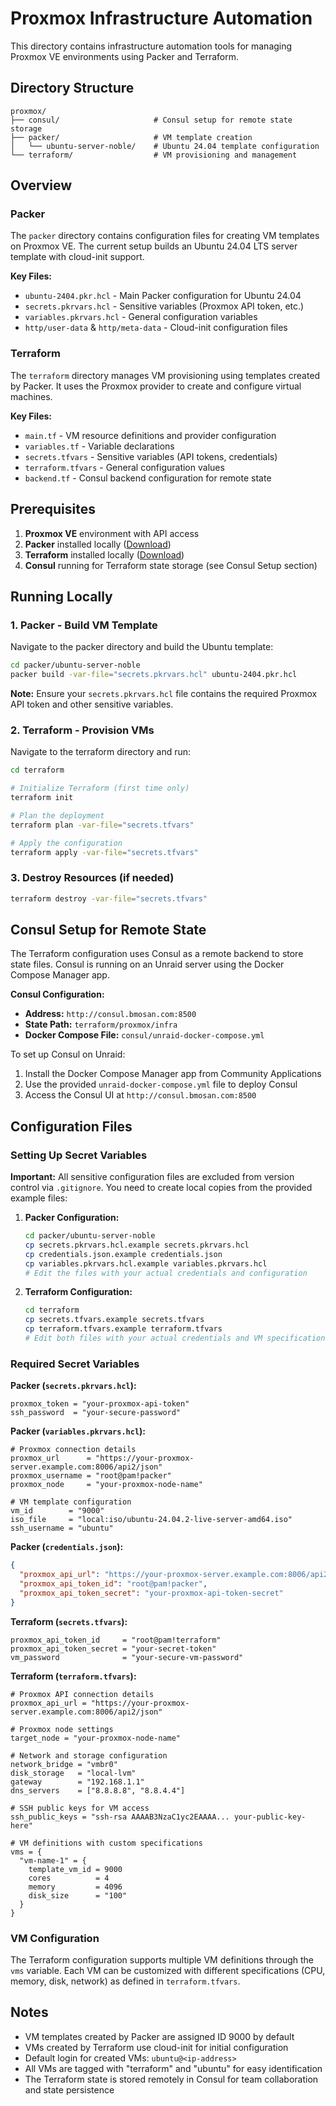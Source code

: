# Proxmox Infrastructure Automation

This directory contains infrastructure automation tools for managing Proxmox VE environments using Packer and Terraform.

## Directory Structure

```
proxmox/
├── consul/                     # Consul setup for remote state storage
├── packer/                     # VM template creation
│   └── ubuntu-server-noble/    # Ubuntu 24.04 template configuration
└── terraform/                  # VM provisioning and management
```

## Overview

### Packer
The `packer` directory contains configuration files for creating VM templates on Proxmox VE. The current setup builds an Ubuntu 24.04 LTS server template with cloud-init support.

**Key Files:**
- `ubuntu-2404.pkr.hcl` - Main Packer configuration for Ubuntu 24.04
- `secrets.pkrvars.hcl` - Sensitive variables (Proxmox API token, etc.)
- `variables.pkrvars.hcl` - General configuration variables
- `http/user-data` & `http/meta-data` - Cloud-init configuration files

### Terraform
The `terraform` directory manages VM provisioning using templates created by Packer. It uses the Proxmox provider to create and configure virtual machines.

**Key Files:**
- `main.tf` - VM resource definitions and provider configuration
- `variables.tf` - Variable declarations
- `secrets.tfvars` - Sensitive variables (API tokens, credentials)
- `terraform.tfvars` - General configuration values
- `backend.tf` - Consul backend configuration for remote state

## Prerequisites

1. **Proxmox VE** environment with API access
2. **Packer** installed locally ([Download](https://www.packer.io/downloads))
3. **Terraform** installed locally ([Download](https://www.terraform.io/downloads))
4. **Consul** running for Terraform state storage (see Consul Setup section)

## Running Locally

### 1. Packer - Build VM Template

Navigate to the packer directory and build the Ubuntu template:

```bash
cd packer/ubuntu-server-noble
packer build -var-file="secrets.pkrvars.hcl" ubuntu-2404.pkr.hcl
```

**Note:** Ensure your `secrets.pkrvars.hcl` file contains the required Proxmox API token and other sensitive variables.

### 2. Terraform - Provision VMs

Navigate to the terraform directory and run:

```bash
cd terraform

# Initialize Terraform (first time only)
terraform init

# Plan the deployment
terraform plan -var-file="secrets.tfvars"

# Apply the configuration
terraform apply -var-file="secrets.tfvars"
```

### 3. Destroy Resources (if needed)

```bash
terraform destroy -var-file="secrets.tfvars"
```

## Consul Setup for Remote State

The Terraform configuration uses Consul as a remote backend to store state files. Consul is running on an Unraid server using the Docker Compose Manager app.

**Consul Configuration:**
- **Address:** `http://consul.bmosan.com:8500`
- **State Path:** `terraform/proxmox/infra`
- **Docker Compose File:** `consul/unraid-docker-compose.yml`

To set up Consul on Unraid:
1. Install the Docker Compose Manager app from Community Applications
2. Use the provided `unraid-docker-compose.yml` file to deploy Consul
3. Access the Consul UI at `http://consul.bmosan.com:8500`

## Configuration Files

### Setting Up Secret Variables

**Important:** All sensitive configuration files are excluded from version control via `.gitignore`. You need to create local copies from the provided example files:

1. **Packer Configuration:**
   ```bash
   cd packer/ubuntu-server-noble
   cp secrets.pkrvars.hcl.example secrets.pkrvars.hcl
   cp credentials.json.example credentials.json
   cp variables.pkrvars.hcl.example variables.pkrvars.hcl
   # Edit the files with your actual credentials and configuration
   ```

2. **Terraform Configuration:**
   ```bash
   cd terraform
   cp secrets.tfvars.example secrets.tfvars
   cp terraform.tfvars.example terraform.tfvars
   # Edit both files with your actual credentials and VM specifications
   ```

### Required Secret Variables

**Packer (`secrets.pkrvars.hcl`):**
```hcl
proxmox_token = "your-proxmox-api-token"
ssh_password  = "your-secure-password"
```

**Packer (`variables.pkrvars.hcl`):**
```hcl
# Proxmox connection details
proxmox_url      = "https://your-proxmox-server.example.com:8006/api2/json"
proxmox_username = "root@pam!packer"
proxmox_node     = "your-proxmox-node-name"

# VM template configuration
vm_id        = "9000"
iso_file     = "local:iso/ubuntu-24.04.2-live-server-amd64.iso"
ssh_username = "ubuntu"
```

**Packer (`credentials.json`):**
```json
{
  "proxmox_api_url": "https://your-proxmox-server.example.com:8006/api2/json",
  "proxmox_api_token_id": "root@pam!packer",
  "proxmox_api_token_secret": "your-proxmox-api-token-secret"
}
```

**Terraform (`secrets.tfvars`):**
```hcl
proxmox_api_token_id     = "root@pam!terraform"
proxmox_api_token_secret = "your-secret-token"
vm_password              = "your-secure-vm-password"
```

**Terraform (`terraform.tfvars`):**
```hcl
# Proxmox API connection details
proxmox_api_url = "https://your-proxmox-server.example.com:8006/api2/json"

# Proxmox node settings
target_node = "your-proxmox-node-name"

# Network and storage configuration
network_bridge = "vmbr0"
disk_storage   = "local-lvm"
gateway        = "192.168.1.1"
dns_servers    = ["8.8.8.8", "8.8.4.4"]

# SSH public keys for VM access
ssh_public_keys = "ssh-rsa AAAAB3NzaC1yc2EAAAA... your-public-key-here"

# VM definitions with custom specifications
vms = {
  "vm-name-1" = {
    template_vm_id = 9000
    cores          = 4
    memory         = 4096
    disk_size      = "100"
  }
}
```

### VM Configuration

The Terraform configuration supports multiple VM definitions through the `vms` variable. Each VM can be customized with different specifications (CPU, memory, disk, network) as defined in `terraform.tfvars`.

## Notes

- VM templates created by Packer are assigned ID 9000 by default
- VMs created by Terraform use cloud-init for initial configuration
- Default login for created VMs: `ubuntu@<ip-address>`
- All VMs are tagged with "terraform" and "ubuntu" for easy identification
- The Terraform state is stored remotely in Consul for team collaboration and state persistence

